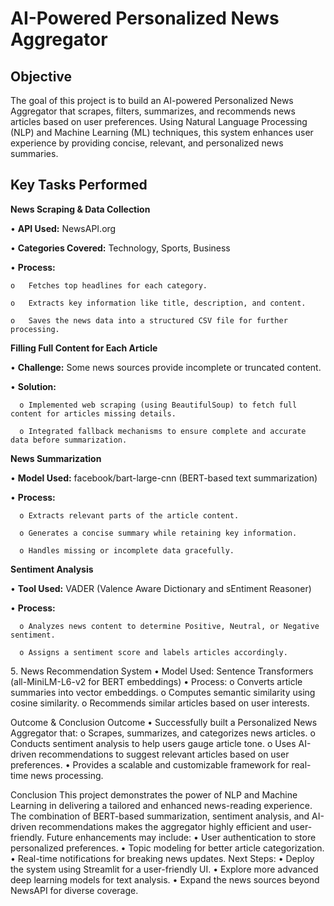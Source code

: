 # AI-Powered Personalized News Aggregator

## Objective
The goal of this project is to build an AI-powered Personalized News Aggregator that scrapes, filters, summarizes, and recommends news articles based on user preferences. Using Natural Language Processing (NLP) and Machine Learning (ML) techniques, this system enhances user experience by providing concise, relevant, and personalized news summaries.

## Key Tasks Performed

**News Scraping & Data Collection**
   
•	**API Used:** NewsAPI.org

•	**Categories Covered:** Technology, Sports, Business

•	**Process:**

    o	Fetches top headlines for each category.
    
    o	Extracts key information like title, description, and content.
    
    o	Saves the news data into a structured CSV file for further processing.
    

**Filling Full Content for Each Article** 

•	**Challenge:** Some news sources provide incomplete or truncated content.

•	**Solution:**

      o	Implemented web scraping (using BeautifulSoup) to fetch full content for articles missing details.

      o	Integrated fallback mechanisms to ensure complete and accurate data before summarization.

**News Summarization**

•	**Model Used:** facebook/bart-large-cnn (BERT-based text summarization)

•	**Process:**

      o	Extracts relevant parts of the article content.
      
      o	Generates a concise summary while retaining key information.
      
      o	Handles missing or incomplete data gracefully.
      

**Sentiment Analysis**

•	**Tool Used:** VADER (Valence Aware Dictionary and sEntiment Reasoner)

•	**Process:**

      o	Analyzes news content to determine Positive, Neutral, or Negative sentiment.
      
      o	Assigns a sentiment score and labels articles accordingly.

5️. News Recommendation System
•	Model Used: Sentence Transformers (all-MiniLM-L6-v2 for BERT embeddings)
•	Process:
o	Converts article summaries into vector embeddings.
o	Computes semantic similarity using cosine similarity.
o	Recommends similar articles based on user interests.

Outcome & Conclusion
Outcome
•	Successfully built a Personalized News Aggregator that:
o	Scrapes, summarizes, and categorizes news articles.
o	Conducts sentiment analysis to help users gauge article tone.
o	Uses AI-driven recommendations to suggest relevant articles based on user preferences.
•	Provides a scalable and customizable framework for real-time news processing.

Conclusion
This project demonstrates the power of NLP and Machine Learning in delivering a tailored and enhanced news-reading experience. The combination of BERT-based summarization, sentiment analysis, and AI-driven recommendations makes the aggregator highly efficient and user-friendly. Future enhancements may include:
•	User authentication to store personalized preferences.
•	Topic modeling for better article categorization.
•	Real-time notifications for breaking news updates.
 Next Steps:
•	Deploy the system using Streamlit for a user-friendly UI.
•	Explore more advanced deep learning models for text analysis.
•	Expand the news sources beyond NewsAPI for diverse coverage.

